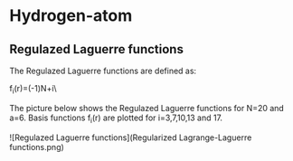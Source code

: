 # Hydrogen-atom

## Regulazed Laguerre functions
The Regulazed Laguerre functions are defined as:


f<sub>i</sub>(r)=(-1)<up>N+i</up>\\


The picture below shows the Regulazed Laguerre functions for N=20 and a=6. Basis functions f<sub>i</sub>(r) are plotted for i=3,7,10,13 and 17.


![Regulazed Laguerre functions](Regularized Lagrange-Laguerre functions.png)
